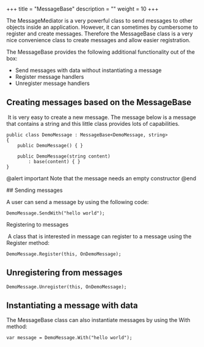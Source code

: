 +++
title = "MessageBase" 
description = ""
weight = 10
+++

The MessageMediator is a very powerful class to send messages to other objects inside an application. However, it can sometimes by cumbersome to register and create messages. Therefore the MessageBase class is a very nice convenience class to create messages and allow easier registration.

The MessageBase provides the following additional functionality out of the box:

-   Send messages with data without instantiating a message
-   Register message handlers
-   Unregister message handlers

## Creating messages based on the MessageBase

 It is very easy to create a new message. The message below is a message that contains a string and this little class provides lots of capabilities.

```
public class DemoMessage : MessageBase<DemoMessage, string>
{
    public DemoMessage() { }

    public DemoMessage(string content)
        : base(content) { }
}
```

@alert important
Note that the message needs an empty constructor
@end

## Sending messages

A user can send a message by using the following code:

```
DemoMessage.SendWith("hello world");
```

Registering to messages

 A class that is interested in message can register to a message using the Register method:

```
DemoMessage.Register(this, OnDemoMessage);
```

## Unregistering from messages

```
DemoMessage.Unregister(this, OnDemoMessage);
```

## Instantiating a message with data

The MessageBase class can also instantiate messages by using the With method:

```
var message = DemoMessage.With("hello world");
```
